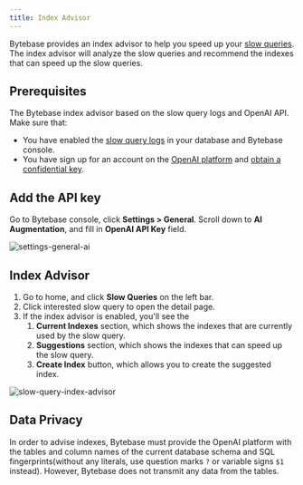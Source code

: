 ```yaml
---
title: Index Advisor
---
```


Bytebase provides an index advisor to help you speed up your [slow queries](/docs/slow-query/overview). The index advisor will analyze the slow queries and recommend the indexes that can speed up the slow queries.

## Prerequisites

The Bytebase index advisor based on the slow query logs and OpenAI API. Make sure that:

- You have enabled the [slow query logs](/docs/slow-query/overview) in your database and Bytebase console.
- You have sign up for an account on the [OpenAI platform](https://openai.com/product) and [obtain a confidential key](https://platform.openai.com/account/api-keys).

## Add the API key

Go to Bytebase console, click **Settings > General**. Scroll down to **AI Augmentation**, and fill in **OpenAI API Key** field.

![settings-general-ai](/content/docs/slow-query/settings-general-ai.webp)

## Index Advisor

1. Go to home, and click **Slow Queries** on the left bar.
2. Click interested slow query to open the detail page.
3. If the index advisor is enabled, you'll see the
   1. **Current Indexes** section, which shows the indexes that are currently used by the slow query.
   2. **Suggestions** section, which shows the indexes that can speed up the slow query.
   3. **Create Index** button, which allows you to create the suggested index.

![slow-query-index-advisor](/content/docs/slow-query/index-advisor.webp)

## Data Privacy

In order to advise indexes, Bytebase must provide the OpenAI platform with the tables and column names of the current database schema and SQL fingerprints(without any literals, use question marks `?` or variable signs `$1` instead). However, Bytebase does not transmit any data from the tables.
